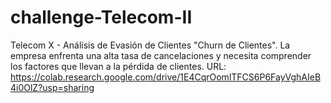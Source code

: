 # challenge-Telecom-II
Telecom X - Análisis de Evasión de Clientes  "Churn de Clientes". La empresa enfrenta una alta tasa de cancelaciones y necesita comprender los factores que llevan a la pérdida de clientes. 
 URL: https://colab.research.google.com/drive/1E4CqrOomlTFCS6P6FayVghAIeB4i0OlZ?usp=sharing
